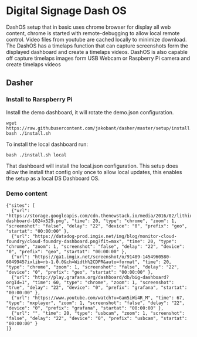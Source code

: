 # Digital Signage Dash OS

DashOS setup that in basic uses chrome browser for display all web content, chrome is
started with remote-debugging to allow local remote control.  Video files from youtube
are cached locally to minimize download.  The DashOS has a timelaps function that can
capture screenshots form the displayed dashboard and create a timelaps videos.  DashOS
is also capable off capture timelaps images form USB Webcam or Raspberry Pi camera and
create timelaps videos

## Dasher


### Install to Rarspberry Pi
Install the demo dashboard, it will rotate the demo.json configuration.

```
wget https://raw.githubusercontent.com/jakobant/dasher/master/setup/install.sh
bash ./install.sh

```
To install the local dashboard run:
```
bash ./install.sh local
```
That dashboard will install the local.json configuration.  This setup does allow the
install that config only once to allow local updates, this enables the setup as a local
DS Dashboard OS.

### Demo content
```
{"sites": [
  {"url": "https://storage.googleapis.com/cdn.thenewstack.io/media/2016/02/lithium-dashboard-1024x529.png", "time": 20, "type": "chrome", "zoom": 1, "screenshot": "false", "delay": "22", "device": "0", "prefix": "geo", "startat": "00:00:00" },
  {"url": "https://datadog-prod.imgix.net/img/blog/monitor-cloud-foundry/cloud-foundry-dashboard.png?fit=max", "time": 20, "type": "chrome", "zoom": 1, "screenshot": "false", "delay": "22", "device": "0", "prefix": "geo", "startat": "00:00:00" },
  {"url": "https://ga1.imgix.net/screenshot/o/91489-1454960580-6049945?ixlib=rb-1.0.0&ch=Width%2CDPR&auto=format", "time": 20, "type": "chrome", "zoom": 1, "screenshot": "false", "delay": "22", "device": "0", "prefix": "geo", "startat": "00:00:00" },
  {"url": "http://play.grafana.org/dashboard/db/big-dashboard?orgId=1", "time": 60, "type": "chrome", "zoom": 1, "screenshot": "true", "delay": "22", "device": "0", "prefix": "grafana", "startat": "00:00:00" },
  {"url": "https://www.youtube.com/watch?v=Gam5iWi4R_M", "time": 67, "type": "mxplayer", "zoom": 1, "screenshot": "false", "delay": "22", "device": "0", "prefix": "grafana", "startat": "00:00:00" },
  {"url": "", "time": 20, "type": "usbcam", "zoom": 1, "screenshot": "false", "delay": "22", "device": "0", "prefix": "usbcam", "startat": "00:00:00" }
]}
```
